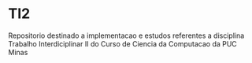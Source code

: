 # TI2
Repositorio destinado a implementacao e estudos referentes a disciplina Trabalho Interdiciplinar II do Curso de Ciencia da Computacao da PUC Minas
